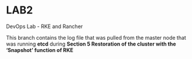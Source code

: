 # LAB2
DevOps Lab - RKE and Rancher

This branch contains the log file that was pulled from the master node that was running **etcd** during **Section 5 Restoration of the cluster with the ‘Snapshot’ function of RKE**

